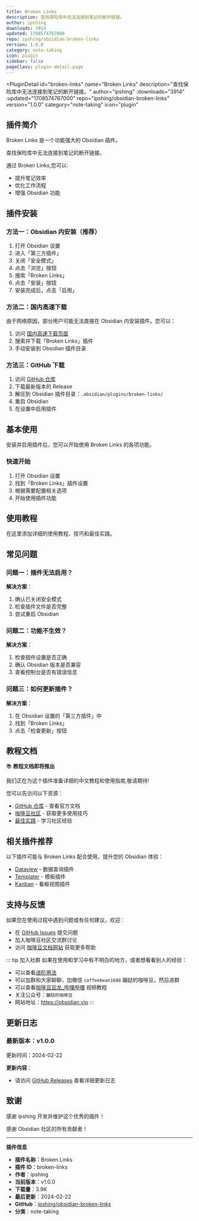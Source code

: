```yaml
---
title: Broken Links
description: 查找保险库中无法连接到笔记的断开链接。
author: ipshing
downloads: 3914
updated: 1708574787000
repo: ipshing/obsidian-broken-links
version: 1.0.0
category: note-taking
icon: plugin
sidebar: false
pageClass: plugin-detail-page
---
```


<PluginDetail
  id="broken-links"
  name="Broken Links"
  description="查找保险库中无法连接到笔记的断开链接。"
  author="ipshing"
  :downloads="3914"
  :updated="1708574787000"
  repo="ipshing/obsidian-broken-links"
  version="1.0.0"
  category="note-taking"
  icon="plugin"
>

<!-- AUTO_GENERATED_START -->
## 插件简介

Broken Links 是一个功能强大的 Obsidian 插件。

查找保险库中无法连接到笔记的断开链接。

通过 Broken Links,您可以:

- 提升笔记效率
- 优化工作流程
- 增强 Obsidian 功能

<!-- AUTO_GENERATED_END -->

<!-- AUTO_GENERATED_START -->
## 插件安装

### 方法一：Obsidian 内安装（推荐）

1. 打开 Obsidian 设置
2. 进入「第三方插件」
3. 关闭「安全模式」
4. 点击「浏览」按钮
5. 搜索「Broken Links」
6. 点击「安装」按钮
7. 安装完成后，点击「启用」

### 方法二：国内高速下载

由于网络原因，部分用户可能无法直接在 Obsidian 内安装插件。您可以：

1. 访问 [国内高速下载页面](/zh/documentation/obsidian-plugins-download.html)
2. 搜索并下载「Broken Links」插件
3. 手动安装到 Obsidian 插件目录

### 方法三：GitHub 下载

1. 访问 [GitHub 仓库](https://github.com/ipshing/obsidian-broken-links)
2. 下载最新版本的 Release
3. 解压到 Obsidian 插件目录：`.obsidian/plugins/broken-links/`
4. 重启 Obsidian
5. 在设置中启用插件

## 基本使用

安装并启用插件后，您可以开始使用 Broken Links 的各项功能。

### 快速开始

1. 打开 Obsidian 设置
2. 找到「Broken Links」插件设置
3. 根据需要配置相关选项
4. 开始使用插件功能

<!-- AUTO_GENERATED_END -->

<!-- CUSTOM_CONTENT_START:tutorial -->
## 使用教程

在这里添加详细的使用教程、技巧和最佳实践。

<!-- CUSTOM_CONTENT_END:tutorial -->

<!-- SHARED_CONTENT_START -->
## 常见问题

### 问题一：插件无法启用？

**解决方案**：
1. 确认已关闭安全模式
2. 检查插件文件是否完整
3. 尝试重启 Obsidian

### 问题二：功能不生效？

**解决方案**：
1. 检查插件设置是否正确
2. 确认 Obsidian 版本是否兼容
3. 查看控制台是否有错误信息

### 问题三：如何更新插件？

**解决方案**：
1. 在 Obsidian 设置的「第三方插件」中
2. 找到「Broken Links」
3. 点击「检查更新」按钮

## 教程文档

📚 **教程文档即将推出**

我们正在为这个插件准备详细的中文教程和使用指南,敬请期待!

您可以先访问以下资源：
- [GitHub 仓库](https://github.com/ipshing/obsidian-broken-links) - 查看官方文档
- [咖啡豆社区](/zh/bases/) - 获取更多使用技巧
- [最佳实践](/zh/best-practices/) - 学习社区经验

## 相关插件推荐

以下插件可能与 Broken Links 配合使用，提升您的 Obsidian 体验：

- [Dataview](/zh/plugins/dataview.html) - 数据查询插件
- [Templater](/zh/plugins/templater-obsidian.html) - 模板插件
- [Kanban](/zh/plugins/obsidian-kanban.html) - 看板视图插件

## 支持与反馈

如果您在使用过程中遇到问题或有任何建议，欢迎：

- 在 [GitHub Issues](https://github.com/ipshing/obsidian-broken-links/issues) 提交问题
- 加入咖啡豆社区交流群讨论
- 访问 [咖啡豆文档网站](https://obsidian.vip) 获取更多帮助

::: tip 加入社群
如果在使用和学习中有不明白的地方，或者想看看别人的经验：
- 可以查看[进阶用法](/zh/advanced)
- 可以加群和大家聊聊，加微信 `coffeebean1688` 蹦跶的咖啡豆，然后进群
- 可以查看[咖啡豆豆龙_哔哩哔哩](https://space.bilibili.com/618777356) 视频教程
- 关注公众号：`蹦跶的咖啡豆`
- 网站地址：https://obsidian.vip
:::
<!-- SHARED_CONTENT_END -->

<!-- AUTO_GENERATED_START -->
## 更新日志

### 最新版本：v1.0.0

更新时间：2024-02-22

**更新内容**：
- 请访问 [GitHub Releases](https://github.com/ipshing/obsidian-broken-links/releases) 查看详细更新日志

## 致谢

感谢 ipshing 开发并维护这个优秀的插件！

感谢 Obsidian 社区的所有贡献者！

---

**插件信息**
- **插件名称**：Broken Links
- **插件 ID**：broken-links
- **作者**：ipshing
- **当前版本**：v1.0.0
- **下载量**：3.9K
- **最后更新**：2024-02-22
- **GitHub**：[ipshing/obsidian-broken-links](https://github.com/ipshing/obsidian-broken-links)
- **分类**：note-taking
<!-- AUTO_GENERATED_END -->

</PluginDetail>

